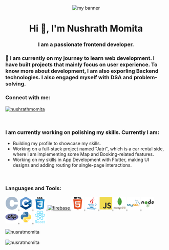 <p align="center">
  <img width="300" height="300" src="https://i.ibb.co/TqhfFHbQ/Hand-coding-Customizable-Flat-Illustrations-Rafiki-Style.jpg" alt="my banner">
</p>

<h1 align="center">Hi 👋, I'm Nushrath Momita</h1>
<h3 align="center">I am a passionate frontend developer.</h3>

<h3>📝 I am currently on my journey to learn web development. I have built projects that mainly focus on user experience. To know more about development, I am also exporling Backend technologies. I also engaged myself with DSA and problem-solving. </h3>

<h3 align="left">Connect with me:</h3>
<p align="left">
<a href="https://linkedin.com/in/nushrathmomita" target="blank"><img align="center" src="https://raw.githubusercontent.com/rahuldkjain/github-profile-readme-generator/master/src/images/icons/Social/linked-in-alt.svg" alt="nushrathmomita" height="30" width="40" /></a>
</p>

<br/>

<h3>I am currently working on polishing my skills. Currently I am: </h3>
<ul>
  <li>Building my profile to showcase my skills.</li>
  <li>Working on a full-stack project named "Jatri", which is a car rental side, where I am implementing some Map and Booking-related features.</li>
  <li>Working on my skills in App Development with Flutter, making UI designs and adding routing for single-page interactions.</li>
</ul>

<br/>

<h3 align="left">Languages and Tools:</h3>
<p align="left"> <a href="https://www.cprogramming.com/" target="_blank" rel="noreferrer"> <img src="https://raw.githubusercontent.com/devicons/devicon/master/icons/c/c-original.svg" alt="c" width="40" height="40"/> </a> <a href="https://www.w3schools.com/cpp/" target="_blank" rel="noreferrer"> <img src="https://raw.githubusercontent.com/devicons/devicon/master/icons/cplusplus/cplusplus-original.svg" alt="cplusplus" width="40" height="40"/> </a> <a href="https://www.w3schools.com/css/" target="_blank" rel="noreferrer"> <img src="https://raw.githubusercontent.com/devicons/devicon/master/icons/css3/css3-original-wordmark.svg" alt="css3" width="40" height="40"/> </a> <a href="https://firebase.google.com/" target="_blank" rel="noreferrer"> <img src="https://www.vectorlogo.zone/logos/firebase/firebase-icon.svg" alt="firebase" width="40" height="40"/> </a> <a href="https://www.w3.org/html/" target="_blank" rel="noreferrer"> <img src="https://raw.githubusercontent.com/devicons/devicon/master/icons/html5/html5-original-wordmark.svg" alt="html5" width="40" height="40"/> </a> <a href="https://www.java.com" target="_blank" rel="noreferrer"> <img src="https://raw.githubusercontent.com/devicons/devicon/master/icons/java/java-original.svg" alt="java" width="40" height="40"/> </a> <a href="https://developer.mozilla.org/en-US/docs/Web/JavaScript" target="_blank" rel="noreferrer"> <img src="https://raw.githubusercontent.com/devicons/devicon/master/icons/javascript/javascript-original.svg" alt="javascript" width="40" height="40"/> </a> <a href="https://www.mongodb.com/" target="_blank" rel="noreferrer"> <img src="https://raw.githubusercontent.com/devicons/devicon/master/icons/mongodb/mongodb-original-wordmark.svg" alt="mongodb" width="40" height="40"/> </a> <a href="https://www.mysql.com/" target="_blank" rel="noreferrer"> <img src="https://raw.githubusercontent.com/devicons/devicon/master/icons/mysql/mysql-original-wordmark.svg" alt="mysql" width="40" height="40"/> </a> <a href="https://nodejs.org" target="_blank" rel="noreferrer"> <img src="https://raw.githubusercontent.com/devicons/devicon/master/icons/nodejs/nodejs-original-wordmark.svg" alt="nodejs" width="40" height="40"/> </a> <a href="https://www.php.net" target="_blank" rel="noreferrer"> <img src="https://raw.githubusercontent.com/devicons/devicon/master/icons/php/php-original.svg" alt="php" width="40" height="40"/> </a> <a href="https://www.python.org" target="_blank" rel="noreferrer"> <img src="https://raw.githubusercontent.com/devicons/devicon/master/icons/python/python-original.svg" alt="python" width="40" height="40"/> </a> <a href="https://reactjs.org/" target="_blank" rel="noreferrer"> <img src="https://raw.githubusercontent.com/devicons/devicon/master/icons/react/react-original-wordmark.svg" alt="react" width="40" height="40"/> </a> </p> 

<p><img align="center" src="https://github-readme-stats.vercel.app/api/top-langs?username=nusratmomita&show_icons=true&locale=en&layout=compact" alt="nusratmomita" /></p>

<p><img align="center" src="https://github-readme-streak-stats.herokuapp.com/?user=nusratmomita&" alt="nusratmomita" /></p>
